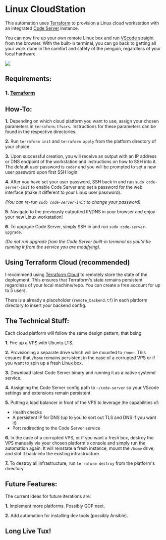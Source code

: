 # Linux CloudStation
This automation uses [Terraform](https://github.com/hashicorp/terraform) to provision a Linux cloud workstation with an integrated [Code Server](https://github.com/cdr/code-server) instance.

You can now fire up your own remote Linux box and run [VScode](https://github.com/microsoft/vscode) straight from the browser. With the built-in terminal, you can go back to getting all your work done in the comfort and safety of the penguin, regardless of your local hardware.

![](https://d33wubrfki0l68.cloudfront.net/523f0c3da72d677f7cc0031bc3b85f8e83a36ea7/ec829/assets/img/vscode-pomerium.72601c46.png)

## Requirements:
### 1. [Terraform](https://terraform.io/)

## How-To:
**1.** Depending on which cloud platform you want to use, assign your chosen parameters in `terraform.tfvars`. Instructions for these parameters can be found in the respective directories.

**2.** Run `terraform init` and `terraform apply` from the platform directory of your choice.

**3.** Upon successful creation, you will receive an output with an IP address or DNS endpoint of the workstation and instructions on how to SSH into it. The default user password is `coder` and you will be prompted to set a new user password upon first SSH login.

**4.** After you have set your user password, SSH back in and run `sudo code-server-init` to enable Code Server and set a password for the web interface (make it different to your Linux user password).

  *(You can re-run `sudo code-server-init` to change your password)*

**5.** Navigate to the previously outputted IP/DNS in your browser and enjoy your new Linux workstation!

**6.** To upgrade Code Server, simply SSH in and run `sudo code-server-upgrade`.

*(Do not run upgrade from the Code Server built-in terminal as you'd be running it from the service you are modifying).*

## Using Terraform Cloud (recommended)

I recommend using [Terraform Cloud](https://www.terraform.io/docs/cloud/index.html) to remotely store the state of the deployment. This ensures that Terraform's state remains persistent regardless of your local machine/repo. You can create a free account for up to 5 users.

There is a already a placeholder (`remote_backend.tf`) in each platform directory to insert your backend config.

## The Technical Stuff:
Each cloud platform will follow the same design pattern, that being:

**1.** Fire up a VPS with Ubuntu LTS.

**2.** Provisioning a separate drive which will be mounted to `/home`. This ensures that `/home` remains persistent in the case of a corrupted VPS or if you want to spin up a fresh Linux box.

**3.** Download latest Code Server binary and running it as a native systemd service.

**4.** Assigning the Code Server config path to `~/code-server` so your VScode settings and extensions remain persistent.

**5.** Putting a load balancer in front of the VPS to leverage the capabilities of:
* Health checks
* A persistent IP for DNS (up to you to sort out TLS and DNS if you want it)
* Port redirecting to the Code Server service

**6.** In the case of a corrupted VPS, or if you want a fresh box, destroy the VPS manually via your chosen platform's console and simply run the automation again. It will reinstate a fresh instance, mount the `/home` drive, and slot it back into the existing infrastructure.

**7.** To destroy all infrastructure, run `terraform destroy` from the platform's directory.

## Future Features:
The current ideas for future iterations are:

**1.** Implement more platforms. Possibly GCP next.

**2.** Add automation for installing dev tools (possibly Ansible).

## Long Live Tux!